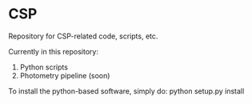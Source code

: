 # CSP
Repository for CSP-related code, scripts, etc.

Currently in this repository:

1. Python scripts
2. Photometry pipeline (soon)

To install the python-based software, simply do:
   python setup.py install
